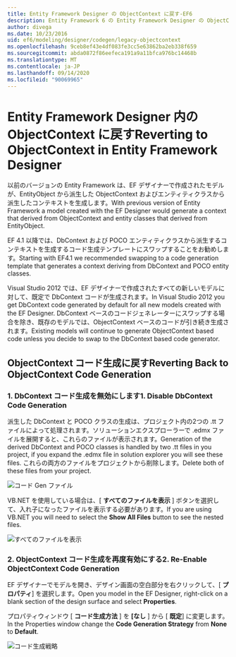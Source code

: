```yaml
---
title: Entity Framework Designer の ObjectContext に戻す-EF6
description: Entity Framework 6 の Entity Framework Designer の ObjectContext に戻す
author: divega
ms.date: 10/23/2016
uid: ef6/modeling/designer/codegen/legacy-objectcontext
ms.openlocfilehash: 9ceb8ef43e4df083fe3cc5e63862ba2eb338f659
ms.sourcegitcommit: abda0872f86eefeca191a9a11bfca976bc14468b
ms.translationtype: MT
ms.contentlocale: ja-JP
ms.lasthandoff: 09/14/2020
ms.locfileid: "90069965"
---
```

# <a name="reverting-to-objectcontext-in-entity-framework-designer"></a><span data-ttu-id="87fb6-103">Entity Framework Designer 内の ObjectContext に戻す</span><span class="sxs-lookup"><span data-stu-id="87fb6-103">Reverting to ObjectContext in Entity Framework Designer</span></span>
<span data-ttu-id="87fb6-104">以前のバージョンの Entity Framework は、EF デザイナーで作成されたモデルが、EntityObject から派生した ObjectContext およびエンティティクラスから派生したコンテキストを生成します。</span><span class="sxs-lookup"><span data-stu-id="87fb6-104">With previous version of Entity Framework a model created with the EF Designer would generate a context that derived from ObjectContext and entity classes that derived from EntityObject.</span></span>

<span data-ttu-id="87fb6-105">EF 4.1 以降では、DbContext および POCO エンティティクラスから派生するコンテキストを生成するコード生成テンプレートにスワップすることをお勧めします。</span><span class="sxs-lookup"><span data-stu-id="87fb6-105">Starting with EF4.1 we recommended swapping to a code generation template that generates a context deriving from DbContext and POCO entity classes.</span></span>

<span data-ttu-id="87fb6-106">Visual Studio 2012 では、EF デザイナーで作成されたすべての新しいモデルに対して、既定で DbContext コードが生成されます。</span><span class="sxs-lookup"><span data-stu-id="87fb6-106">In Visual Studio 2012 you get DbContext code generated by default for all new models created with the EF Designer.</span></span> <span data-ttu-id="87fb6-107">DbContext ベースのコードジェネレーターにスワップする場合を除き、既存のモデルでは、ObjectContext ベースのコードが引き続き生成されます。</span><span class="sxs-lookup"><span data-stu-id="87fb6-107">Existing models will continue to generate ObjectContext based code unless you decide to swap to the DbContext based code generator.</span></span>

## <a name="reverting-back-to-objectcontext-code-generation"></a><span data-ttu-id="87fb6-108">ObjectContext コード生成に戻す</span><span class="sxs-lookup"><span data-stu-id="87fb6-108">Reverting Back to ObjectContext Code Generation</span></span>

### <a name="1-disable-dbcontext-code-generation"></a><span data-ttu-id="87fb6-109">1. DbContext コード生成を無効にします</span><span class="sxs-lookup"><span data-stu-id="87fb6-109">1. Disable DbContext Code Generation</span></span>

<span data-ttu-id="87fb6-110">派生した DbContext と POCO クラスの生成は、プロジェクト内の2つの .tt ファイルによって処理されます。ソリューションエクスプローラーで .edmx ファイルを展開すると、これらのファイルが表示されます。</span><span class="sxs-lookup"><span data-stu-id="87fb6-110">Generation of the derived DbContext and POCO classes is handled by two .tt files in you project, if you expand the .edmx file in solution explorer you will see these files.</span></span> <span data-ttu-id="87fb6-111">これらの両方のファイルをプロジェクトから削除します。</span><span class="sxs-lookup"><span data-stu-id="87fb6-111">Delete both of these files from your project.</span></span>

![コード Gen ファイル](~/ef6/media/codegenfiles.png)

<span data-ttu-id="87fb6-113">VB.NET を使用している場合は、[ **すべてのファイルを表示** ] ボタンを選択して、入れ子になったファイルを表示する必要があります。</span><span class="sxs-lookup"><span data-stu-id="87fb6-113">If you are using VB.NET you will need to select the **Show All Files** button to see the nested files.</span></span>

![すべてのファイルを表示](~/ef6/media/showallfiles.png)

### <a name="2-re-enable-objectcontext-code-generation"></a><span data-ttu-id="87fb6-115">2. ObjectContext コード生成を再度有効にする</span><span class="sxs-lookup"><span data-stu-id="87fb6-115">2. Re-Enable ObjectContext Code Generation</span></span>

<span data-ttu-id="87fb6-116">EF デザイナーでモデルを開き、デザイン画面の空白部分を右クリックして、[ **プロパティ**] を選択します。</span><span class="sxs-lookup"><span data-stu-id="87fb6-116">Open you model in the EF Designer, right-click on a blank section of the design surface and select **Properties**.</span></span>

<span data-ttu-id="87fb6-117">プロパティウィンドウ [ **コード生成方法** ] を **[なし** ] から [ **既定**] に変更します。</span><span class="sxs-lookup"><span data-stu-id="87fb6-117">In the Properties window change the **Code Generation Strategy** from **None** to **Default**.</span></span>

![コード生成戦略](~/ef6/media/codegenstrategy.png)
